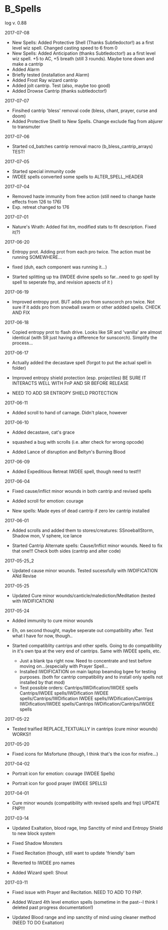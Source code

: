 ﻿# B_Spells

log
v. 0.88

2017-07-08

- New Spells: Added Protective Shell (Thanks Subtledoctor!) as a first level wiz spell.  Changed casting speed to 6 from 0
- New Spells: Added Anticipation (thanks Subtledoctor!) as a first level wiz spell.  +5 to AC, +5 breath (still 3 rounds).  Maybe tone down and make a cantrip 
- Added Alarm
- Briefly tested (installation and Alarm)
- Added Frost Ray wizard cantrip
- Added jolt cantrip.  Test (also, maybe too good)
- Added Drowse Cantrip (thanks subtledoctor!)

2017-07-07

- Finsihed cantrip 'bless' removal code (bless, chant, prayer, curse and doom)
- Added Protective Shelll to New Spells.  Change exclude flag from abjurer to transmuter

2017-07-06

- Started cd_batches cantrip removal macro (b_bless_cantrip_arrays) TEST!

2017-07-05

- Started special immunity code
- IWDEE spells converted some spells to ALTER_SPELL_HEADER 



2017-07-04

- Removed haste immunity from free action (still need to change haste effects from 126 to 176)
- Exp. retreat changed to 176

2017-07-01

- Nature's Wrath: Added fist itm, modified stats to fit description.  Fixed it(?)

2017-06-20

- Entropy prot.  Adding prot from each pro twice.  The action must be running SOMEWHERE...

- fixed (duh, each component was running it...)

- Started splitting up tra (IWDEE divine spells so far...need to go spell by spell to seperate fnp, and revision apsects of it )

2017-06-19

- Improved entropy prot.  BUT adds pro from sunscorch pro twice.  Not sure if it adds pro from snowball swarm or other addded spells.  CHECK AND FIX

2017-06-18

- Copied entropy prot to flash drive.  Looks like SR and 'vanilla' are almost identical (with SR just having a difference for sunscorch).  Simplify the process...

2017-06-17

- Actually added the decastave spell (forgot to put the actual spell in folder)

- Improved entropy shield protection (esp. projectiles) BE SURE IT INTERACTS WELL WITH FnP AND SR BEFORE RELEASE

- NEED TO ADD SR ENTROPY SHIELD PROTECTION

2017-06-11

- Added scroll to hand of carnage.  Didn't place, however

2017-06-10

- Added decastave, cat's grace

- squashed a bug with scrolls (i.e. alter check for wrong opcode)

- Added Lance of disruption and Beltyn's Burning Blood

2017-06-09

- Added Expeditious Retreat IWDEE spell, though need to test!!!

2017-06-04

- Fixed cause/inflict minor wounds in both cantrip and revised spells

- Added scroll for emotion: courage

- New spells: Made eyes of dead cantrip if zero lev cantrip installed

2017-06-01

- Added scrolls and added them to stores/creatures: SSnoeballStorm, Shadow mon, V sphere, ice lance

- Started Cantrip Alternate spells: Cause/Inflict minor wounds.  Need to fix that one!!!  Check both sides (cantrip and alter code)

2017-05-25_2

- Updated cause minor wounds.  Tested sucessfully with IWDIFICATION ANd Revise

2017-05-25

- Updated Cure minor wounds/canticle/malediction/Meditation (tested with IWDIFICATION)

2017-05-24

- Added immunity to cure minor wounds

- Eh, on second thought, maybe seperate out compatibility after.  Test what I have for now, though..

- Started compatiblity cantrips and other spells.  Going to do compatibility in it's own tpa at the very end of cantrips.  Same with IWDEE spells, etc.
   - Just a blank tpa right now.  Need to concentrate and test before moving on...(especially with Prayer Spell...
   - Installed IWDIFICATION on main laptop beamdog bgee for testing purposes. (both for cantrip compatibility and to install only spells not installed by that mod)
   - Test  possible orders: Cantrips/IWDification/IWDEE spells
                            Cantrips/IWDEE spells/IWDification
                            IWDEE spells/Cantrips/IWDification
                            IWDEE spells/IWDification/Cantrips
                            IWDification/IWDEE spells/Cantrips
                            IWDification/Cantrips/IWDEE spells

2017-05-22

- Tested traified REPLACE_TEXTUALLY in cantrips (cure minor wounds)  WORKS!!

2017-05-20

- Fixed icons for Misfortune (though, I think that's the icon for misfire...)

2017-04-02

- Portrait icon for emotion: courage (IWDEE Spells)

- Portrait icon for good prayer (IWDEE SPELLS)

2017-04-01

- Cure minor wounds (compatibility with revised spells and fnp) UPDATE FNP!!!

2017-03-14

- Updated Exaltation, blood rage, Imp Sanctity of mind and Entropy Shield to new block system

- Fixed Shadow Monsters

- Fixed Recitation (though, still want to update 'friendly' bam

- Reverted to IWDEE pro names

- Added Wizard spell: Shout

2017-03-11

- Fixed issue with Prayer and Recitation.  NEED TO ADD TO FNP.

- Added Wizard 4th level emotion spells (sometime in the past--I think I deleted past progress documentation!)

- Updated Blood range and imp sanctity of mind using cleaner method (NEED TO DO Exaltation)